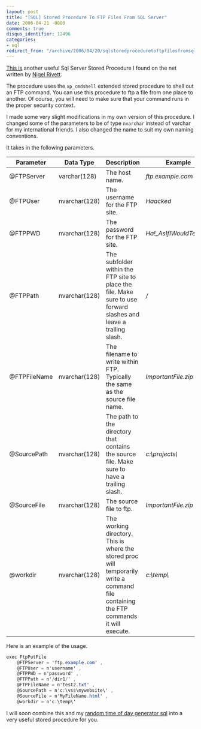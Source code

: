 ```yaml
---
layout: post
title: "[SQL] Stored Procedure To FTP Files From SQL Server"
date: 2006-04-21 -0800
comments: true
disqus_identifier: 12496
categories:
- sql
redirect_from: "/archive/2006/04/20/sqlstoredproceduretoftpfilesfromsqlserver.aspx/"
---
```


[This
is](http://www.nigelrivett.net/FTP/s_ftp_PutFile.html "Ftp Stored Proc")
another useful Sql Server Stored Procedure I found on the net written by
[Nigel Rivett](http://www.nigelrivett.net/ "Nigel Rivett’s Blog").

The procedure uses the `xp_cmdshell` extended stored procedure to shell
out an FTP command. You can use this procedure to ftp a file from one
place to another. Of course, you will need to make sure that your
command runs in the proper security context.

I made some very slight modifications in my own version of this
procedure. I changed some of the parameters to be of type `nvarchar`
instead of varchar for my international friends. I also changed the name
to suit my own naming conventions.

It takes in the following parameters.

Parameter    | Data Type     | Description                    | Example
--------------|---------------|--------------------------------|--------
@FTPServer   | varchar(128)  | The host name.                 | *ftp.example.com*
@FTPUser     | nvarchar(128) | The username for the FTP site. | *Haacked*
@FTPPWD      | nvarchar(128) | The password for the FTP site. | *Ha!_AsIfIWouldTellYou!*
@FTPPath     | nvarchar(128) | The subfolder within the FTP site to place the file. Make sure to use forward slashes and leave a trailing slash. | */*
@FTPFileName | nvarchar(128) | The filename to write within FTP. Typically the same as the source file name. | *ImportantFile.zip*
@SourcePath  | nvarchar(128) | The path to the directory that contains the source file. Make sure to have a trailing slash. | *c:\\projects\\*
@SourceFile  | nvarchar(128) | The source file to ftp.        | *ImportantFile.zip*
@workdir     | nvarchar(128) | The working directory. This is where the stored proc will temporarily write a command file containing the FTP commands it will execute.| *c:\\temp\\*

Here is an example of the usage.

```csharp
exec FtpPutFile     
    @FTPServer = 'ftp.example.com' ,
    @FTPUser = n'username' ,
    @FTPPWD = n'password' ,
    @FTPPath = n'/dir1/' ,
    @FTPFileName = n'test2.txt' ,
    @SourcePath = n'c:\vss\mywebsite\' ,
    @SourceFile = n'MyFileName.html' ,
    @workdir = n'c:\temp\'
```

I will soon combine this and my [random time of day generator sql](https://haacked.com/archive/2006/04/21/SQLFunctionToGenerateRandomTimeOfDay.aspx "Generate Random Time Of Day")
into a very useful stored procedure for you.

